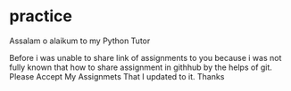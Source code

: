 # practice

Assalam o alaikum to my Python Tutor

Before i was unable to share link of assignments to you because i was not fully known that how to share assignment in githhub 
by the helps of git.
Please Accept My Assignmets That I updated to it.
Thanks

